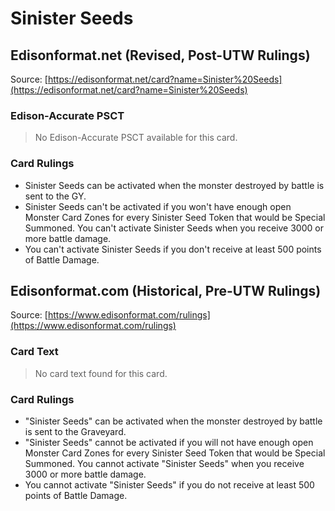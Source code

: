 # Sinister Seeds

## Edisonformat.net (Revised, Post-UTW Rulings)

Source: [https://edisonformat.net/card?name=Sinister%20Seeds](https://edisonformat.net/card?name=Sinister%20Seeds)

### Edison-Accurate PSCT

> No Edison-Accurate PSCT available for this card.

### Card Rulings

*   Sinister Seeds can be activated when the monster destroyed by battle is sent to the GY.
*   Sinister Seeds can't be activated if you won't have enough open Monster Card Zones for every Sinister Seed Token that would be Special Summoned. You can't activate Sinister Seeds when you receive 3000 or more battle damage.
*   You can't activate Sinister Seeds if you don't receive at least 500 points of Battle Damage.


## Edisonformat.com (Historical, Pre-UTW Rulings)

Source: [https://www.edisonformat.com/rulings](https://www.edisonformat.com/rulings)

### Card Text

> No card text found for this card.

### Card Rulings

*   "Sinister Seeds" can be activated when the monster destroyed by battle is sent to the Graveyard.
*   "Sinister Seeds" cannot be activated if you will not have enough open Monster Card Zones for every Sinister Seed Token that would be Special Summoned. You cannot activate "Sinister Seeds" when you receive 3000 or more battle damage.
*   You cannot activate "Sinister Seeds" if you do not receive at least 500 points of Battle Damage.


